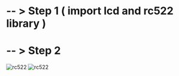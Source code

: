 # -- > Step 1 ( import lcd and rc522 library )
# -- > Step 2 
![rc522](https://user-images.githubusercontent.com/29266933/44611346-43c5ab00-a809-11e8-905d-6de656f5dec9.jpg)
![rc522](https://user-images.githubusercontent.com/29266933/44612052-d0726800-a80d-11e8-8699-6da660c9b023.gif)

